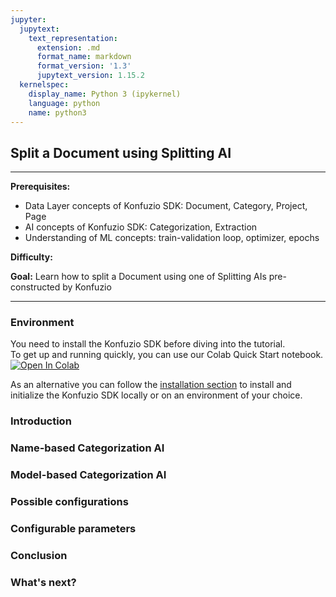 ```yaml
---
jupyter:
  jupytext:
    text_representation:
      extension: .md
      format_name: markdown
      format_version: '1.3'
      jupytext_version: 1.15.2
  kernelspec:
    display_name: Python 3 (ipykernel)
    language: python
    name: python3
---
```


## Split a Document using Splitting AI

---

**Prerequisites:**
- Data Layer concepts of Konfuzio SDK: Document, Category, Project, Page
- AI concepts of Konfuzio SDK: Categorization, Extraction
- Understanding of ML concepts: train-validation loop, optimizer, epochs

**Difficulty:** 

**Goal:** Learn how to split a Document using one of Splitting AIs pre-constructed by Konfuzio

---

### Environment
You need to install the Konfuzio SDK before diving into the tutorial. \
To get up and running quickly, you can use our Colab Quick Start notebook. \
<a href="https://colab.research.google.com/github/konfuzio-ai/konfuzio-sdk/blob/master/notebooks/Quick_start_template_for_Konfuzio_SDK.ipynb" target="_parent"><img src="https://colab.research.google.com/assets/colab-badge.svg" alt="Open In Colab"/></a>

As an alternative you can follow the [installation section](../get_started.html#install-sdk) to install and initialize the Konfuzio SDK locally or on an environment of your choice.

### Introduction


### Name-based Categorization AI


### Model-based Categorization AI


### Possible configurations


### Configurable parameters


### Conclusion


### What's next?


